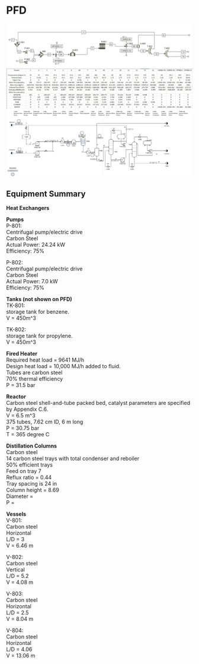 # PFD
![Aspen-Process](Aspen_Process.JPG) <br>
![PFD-streamtable](PFD_Streamtable.JPG) <br>
![Visio-PFD](https://github.com/hugopontess/Pontes_Ramos_Gao_Carpenter_485Project/blob/master/Visio%20PFD.PNG) <br>

## Equipment Summary <br>
**Heat Exchangers** <br>

**Pumps** <br>
P-801: <br>
Centrifugal pump/electric drive <br>
Carbon Steel <br>
Actual Power: 24.24 kW <br>
Efficiency: 75% <br>

P-802: <br>
Centrifugal pump/electric drive <br>
Carbon Steel <br>
Actual Power: 7.0 kW <br>
Efficiency: 75% <br>

**Tanks (not shown on PFD)** <br>
TK-801: <br>
storage tank for benzene. <br>
V = 450m^3 <br>

TK-802: <br>
storage tank for propylene. <br>
V = 450m^3 <br>

**Fired Heater** <br>
Required heat load = 9641 MJ/h <br>
Design heat load = 10,000 MJ/h added to fluid. <br>
Tubes are carbon steel <br>
70% thermal efficiency <br>
P = 31.5 bar

**Reactor** <br>
Carbon steel shell-and-tube packed bed, catalyst parameters are specified by Appendix C.6. <br>
V = 6.5 m^3 <br>
375 tubes, 7.62 cm ID, 6 m long <br>
P = 30.75 bar <br>
T = 365 degree C <br>

**Distillation Columns** <br>
Carbon steel <br>
14 carbon steel trays with total condenser and reboiler <br>
50% efficient trays <br>
Feed on tray 7 <br>
Reflux ratio = 0.44 <br>
Tray spacing is 24 in <br>
Column height = 8.69 <br>
Diameter = <br>
P = <br>

**Vessels** <br>
V-801: <br>
Carbon steel <br>
Horizontal <br>
L/D = 3 <br>
V = 6.46 m <br>

V-802: <br>
Carbon steel <br>
Vertical <br>
L/D = 5.2 <br>
V = 4.08 m <br>

V-803: <br>
Carbon steel <br>
Horizontal <br>
L/D = 2.5 <br>
V = 8.04 m <br>

V-804: <br>
Carbon steel <br>
Horizontal <br>
L/D = 4.06 <br>
V = 13.06 m <br>

